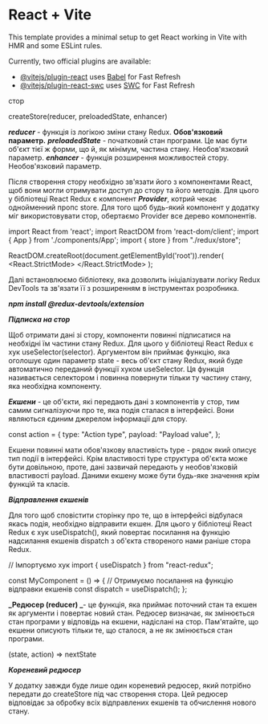 # React + Vite

This template provides a minimal setup to get React working in Vite with HMR and some ESLint rules.

Currently, two official plugins are available:

- [@vitejs/plugin-react](https://github.com/vitejs/vite-plugin-react/blob/main/packages/plugin-react/README.md) uses [Babel](https://babeljs.io/) for Fast Refresh
- [@vitejs/plugin-react-swc](https://github.com/vitejs/vite-plugin-react-swc) uses [SWC](https://swc.rs/) for Fast Refresh

стор

createStore(reducer, preloadedState, enhancer)

**_reducer_** - функція із логікою зміни стану Redux. **Обов'язковий параметр.**
**_preloadedState_** - початковий стан програми. Це має бути об'єкт тієї ж форми, що й, як мінімум, частина стану. Необов'язковий параметр.
**_enhancer_** - функція розширення можливостей стору. Необов'язковий параметр.

Після створення стору необхідно зв'язати його з компонентами React, щоб вони могли отримувати доступ до стору та його методів. Для цього у бібліотеці React Redux є компонент **_Provider_**, котрий чекає однойменний пропс store. Для того щоб будь-який компонент у додатку міг використовувати стор, обертаємо Provider все дерево компонентів.

import React from 'react';
import ReactDOM from 'react-dom/client';
import { App } from './components/App';
import { store } from "./redux/store";

ReactDOM.createRoot(document.getElementById('root')).render(
<React.StrictMode>
<Provider store={store}>
<App />
</Provider>
</React.StrictMode>
);

Далі встановлюємо бібліотеку, яка дозволить ініціалізувати логіку Redux DevTools та зв'язати її з розширенням в інструментах розробника.

**_npm install @redux-devtools/extension_**

**_Підписка на стор_**

Щоб отримати дані зі стору, компоненти повинні підписатися на необхідні їм частини стану Redux. Для цього у бібліотеці React Redux є хук useSelector(selector). Аргументом він приймає функцію, яка оголошує один параметр state - весь об'єкт стану Redux, який буде автоматично переданий функції хуком useSelector. Ця функція називається селектором і повинна повернути тільки ту частину стану, яка необхідна компоненту.

**_Екшени_** - це об'єкти, які передають дані з компонентів у стор, тим самим сигналізуючи про те, яка подія сталася в інтерфейсі. Вони являються єдиним джерелом інформації для стору.

const action = {
type: "Action type",
payload: "Payload value",
};

Екшени повинні мати обов'язкову властивість type - рядок який описує тип події в інтерфейсі. Крім властивості type структура об'єкта може бути довільною, проте, дані зазвичай передають у необов'язковій властивості payload. Даними екшену може бути будь-яке значення крім функцій та класів.

**_Відправлення екшенів_**

Для того щоб сповістити сторінку про те, що в інтерфейсі відбулася якась подія, необхідно відправити екшен. Для цього у бібліотеці React Redux є хук useDispatch(), який повертає посилання на функцію надсилання екшенів dispatch з об'єкта створеного нами раніше стора Redux.

// Імпортуємо хук
import { useDispatch } from "react-redux";

const MyComponent = () => {
// Отримуємо посилання на функцію відправки екшенів
const dispatch = useDispatch();
};

**_Редюсер (reducer) _**- це функція, яка приймає поточний стан та екшен як аргументи і повертає новий стан. Редюсер визначає, як змінюється стан програми у відповідь на екшени, надіслані на стор. Пам'ятайте, що екшени описують тільки те, що сталося, а не як змінюється стан програми.

(state, action) => nextState

**_Кореневий редюсер_**

У додатку завжди буде лише один кореневий редюсер, який потрібно передати до createStore під час створення стора. Цей редюсер відповідає за обробку всіх відправлених екшенів та обчислення нового стану.
